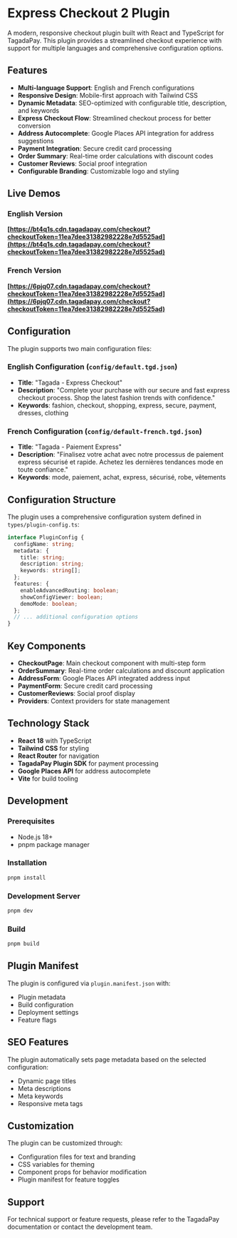 # Express Checkout 2 Plugin

A modern, responsive checkout plugin built with React and TypeScript for TagadaPay. This plugin provides a streamlined checkout experience with support for multiple languages and comprehensive configuration options.

## Features

- **Multi-language Support**: English and French configurations
- **Responsive Design**: Mobile-first approach with Tailwind CSS
- **Dynamic Metadata**: SEO-optimized with configurable title, description, and keywords
- **Express Checkout Flow**: Streamlined checkout process for better conversion
- **Address Autocomplete**: Google Places API integration for address suggestions
- **Payment Integration**: Secure credit card processing
- **Order Summary**: Real-time order calculations with discount codes
- **Customer Reviews**: Social proof integration
- **Configurable Branding**: Customizable logo and styling

## Live Demos

### English Version

**[https://bt4q1s.cdn.tagadapay.com/checkout?checkoutToken=11ea7dee31382982228e7d5525ad](https://bt4q1s.cdn.tagadapay.com/checkout?checkoutToken=11ea7dee31382982228e7d5525ad)**

### French Version

**[https://6pjq07.cdn.tagadapay.com/checkout?checkoutToken=11ea7dee31382982228e7d5525ad](https://6pjq07.cdn.tagadapay.com/checkout?checkoutToken=11ea7dee31382982228e7d5525ad)**

## Configuration

The plugin supports two main configuration files:

### English Configuration (`config/default.tgd.json`)

- **Title**: "Tagada - Express Checkout"
- **Description**: "Complete your purchase with our secure and fast express checkout process. Shop the latest fashion trends with confidence."
- **Keywords**: fashion, checkout, shopping, express, secure, payment, dresses, clothing

### French Configuration (`config/default-french.tgd.json`)

- **Title**: "Tagada - Paiement Express"
- **Description**: "Finalisez votre achat avec notre processus de paiement express sécurisé et rapide. Achetez les dernières tendances mode en toute confiance."
- **Keywords**: mode, paiement, achat, express, sécurisé, robe, vêtements

## Configuration Structure

The plugin uses a comprehensive configuration system defined in `types/plugin-config.ts`:

```typescript
interface PluginConfig {
  configName: string;
  metadata: {
    title: string;
    description: string;
    keywords: string[];
  };
  features: {
    enableAdvancedRouting: boolean;
    showConfigViewer: boolean;
    demoMode: boolean;
  };
  // ... additional configuration options
}
```

## Key Components

- **CheckoutPage**: Main checkout component with multi-step form
- **OrderSummary**: Real-time order calculations and discount application
- **AddressForm**: Google Places API integrated address input
- **PaymentForm**: Secure credit card processing
- **CustomerReviews**: Social proof display
- **Providers**: Context providers for state management

## Technology Stack

- **React 18** with TypeScript
- **Tailwind CSS** for styling
- **React Router** for navigation
- **TagadaPay Plugin SDK** for payment processing
- **Google Places API** for address autocomplete
- **Vite** for build tooling

## Development

### Prerequisites

- Node.js 18+
- pnpm package manager

### Installation

```bash
pnpm install
```

### Development Server

```bash
pnpm dev
```

### Build

```bash
pnpm build
```

## Plugin Manifest

The plugin is configured via `plugin.manifest.json` with:

- Plugin metadata
- Build configuration
- Deployment settings
- Feature flags

## SEO Features

The plugin automatically sets page metadata based on the selected configuration:

- Dynamic page titles
- Meta descriptions
- Meta keywords
- Responsive meta tags

## Customization

The plugin can be customized through:

- Configuration files for text and branding
- CSS variables for theming
- Component props for behavior modification
- Plugin manifest for feature toggles

## Support

For technical support or feature requests, please refer to the TagadaPay documentation or contact the development team.
